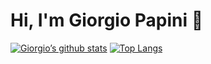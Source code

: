 # Hi, I'm Giorgio Papini 👋
[![Giorgio’s github stats](https://github-readme-stats.vercel.app/api?username=giorgiopapini)](https://github.com/giorgiopapini)
[![Top Langs](https://github-readme-stats.vercel.app/api/top-langs/?username=giorgiopapini&layout=compact)](https://github.com/giorgiopapini)

<!--I love helping people by developing new ideas and solution to their problems, programming is what helps me achieve this goal.

<img align="center" src="https://github-readme-stats.vercel.app/api/<CARD_TYPE>/?username=<giorgiopapini>&theme=<THEME_NAME>" /> -->
<!--
**giorgiopapini/giorgiopapini** is a ✨ _special_ ✨ repository because its `README.md` (this file) appears on your GitHub profile.

Here are some ideas to get you started:

- 🔭 I’m currently working on ...
- 🌱 I’m currently learning ...
- 👯 I’m looking to collaborate on ...
- 📫 How to reach me: ...
- ⚡ Fun fact: ...
-->
